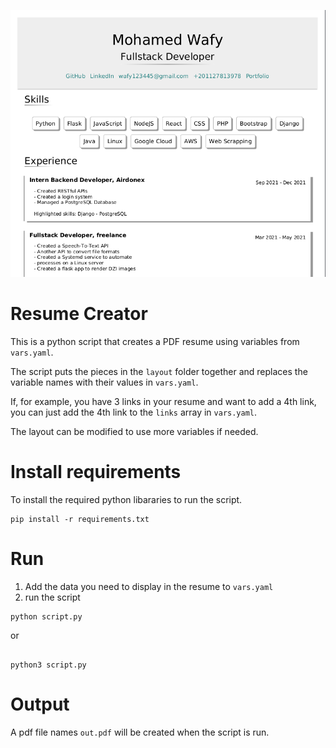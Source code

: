 ![](.not-important/demo.png)

# Resume Creator
This is a python script that creates a PDF resume using variables from `vars.yaml`.

The script puts the pieces in the `layout` folder together and replaces the variable names with their values in `vars.yaml`.

If, for example, you have 3 links in your resume and want to add a 4th link, you can just add the 4th link to the `links` array in `vars.yaml`.

The layout can be modified to use more variables if needed.

# Install requirements
To install the required python libararies to run the script.
```
pip install -r requirements.txt
```

# Run
1. Add the data you need to display in the resume to `vars.yaml`
2. run the script
```
python script.py
```
or
```

python3 script.py
```

# Output
A pdf file names `out.pdf` will be created when the script is run.
